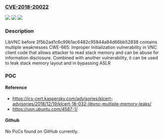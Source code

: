 ### [CVE-2018-20022](https://cve.mitre.org/cgi-bin/cvename.cgi?name=CVE-2018-20022)
![](https://img.shields.io/static/v1?label=Product&message=LibVNC&color=blue)
![](https://img.shields.io/static/v1?label=Version&message=commit%202f5b2ad1c6c99b1ac6482c95844a84d66bb52838%20&color=brightgreen)
![](https://img.shields.io/static/v1?label=Vulnerability&message=Information%20disclosure&color=brightgreen)

### Description

LibVNC before 2f5b2ad1c6c99b1ac6482c95844a84d66bb52838 contains multiple weaknesses CWE-665: Improper Initialization vulnerability in VNC client code that allows attacker to read stack memory and can be abuse for information disclosure. Combined with another vulnerability, it can be used to leak stack memory layout and in bypassing ASLR

### POC

#### Reference
- https://ics-cert.kaspersky.com/advisories/klcert-advisories/2018/12/19/klcert-18-032-libvnc-multiple-memory-leaks/
- https://usn.ubuntu.com/4587-1/

#### Github
No PoCs found on GitHub currently.

